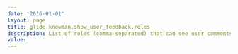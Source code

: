 ```yaml
---
date: '2016-01-01'
layout: page
title: glide.knowman.show_user_feedback.roles
description: List of roles (comma-separated) that can see user comments on an article
value:  
---
```

